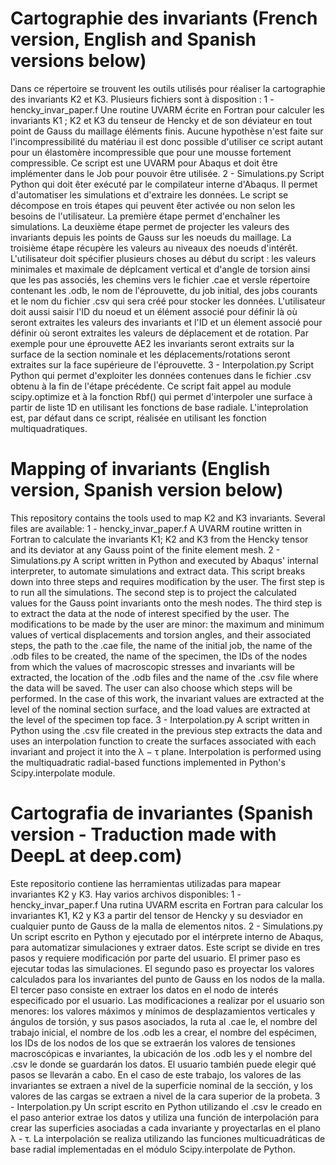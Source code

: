 #  Cartographie des invariants (French version, English and Spanish versions below)
Dans ce répertoire se trouvent les outils utilisés pour réaliser la cartographie des invariants K2 et K3. 
Plusieurs fichiers sont à disposition :
  1 - hencky_invar_paper.f
      Une routine UVARM écrite en Fortran pour calculer les invariants K1 ; K2 et K3 du tenseur de Hencky et de son déviateur
      en tout point de Gauss du maillage éléments finis. Aucune hypothèse n'est faite sur l'incompressibilité du matériau il
      est donc possible d'utiliser ce script autant pour un élastomère incompressible que pour une mousse fortement compressible. 
      Ce script est une UVARM pour Abaqus et doit être implémenter dans le Job pour pouvoir être utilisée.
  2 - Simulations.py
      Script Python qui doit êter exécuté par le compilateur interne d'Abaqus. Il permet d'automatiser les simulations et d'extraire
      les données. Le script se décompose en trois étapes qui peuvent êter activée ou non selon les besoins de l'utilisateur. La première
      étape permet d'enchaîner les simulations. La deuxième étape permet de projecter les valeurs des invariants depuis les points de 
      Gauss sur les noeuds du maillage. La troisième étape récupère les valeurs au niveaux des noeuds d'intérêt. 
      L'utilisateur doit spécifier plusieurs choses au début du script : les valeurs minimales et maximale de déplcament vertical et
      d'angle de torsion ainsi que les pas associés, les chemins vers le fichier .cae et versle répertoire contenant les .odb, le nom
      de l'éprouvette, du job initial, des jobs courants et le nom du fichier .csv qui sera créé pour stocker les données.
      L'utilisateur doit aussi saisir l'ID du noeud et un élément associé pour définir là où seront extraites les valeurs des invariants
      et l'ID et un élement associé pour définir où seront extraites les valeurs de déplacement et de rotation. Par exemple pour une
      éprouvette AE2 les invariants seront extraits sur la surface de la section nominale et les déplacements/rotations seront extraites
      sur la face supérieure de l'éprouvette. 
  3 - Interpolation.py
      Script Python qui permet d'exploiter les données contenues dans le fichier .csv obtenu à la fin de l'étape précédente. Ce script
      fait appel au module scipy.optimize et à la fonction Rbf() qui permet d'interpoler une surface à partir de liste 1D en utilisant 
      les fonctions de base radiale. L'inteprolation est, par défaut dans ce script, réalisée en utilisant les fonction multiquadratiques.

#  Mapping of invariants (English version, Spanish version below)
This repository contains the tools used to map K2 and K3 invariants. Several files are available:
  1 - hencky_invar_paper.f
      A UVARM routine written in Fortran to calculate the invariants K1; K2 and K3 from the Hencky tensor and its
      deviator at any Gauss point of the finite element mesh.
  2 - Simulations.py
      A script written in Python and executed by Abaqus' internal interpreter, to automate simulations and extract data.
      This script breaks down into three steps and requires modification by the user. The first step is to run all the
      simulations. The second step is to project the calculated values for the Gauss point invariants onto the mesh nodes.
      The third step is to extract the data at the node of interest specified by the user. The modifications to be made
      by the user are minor: the maximum and minimum values of vertical displacements and torsion angles, and their
      associated steps, the path to the .cae file, the name of the initial job, the name of the .odb files to be created, the
      name of the specimen, the IDs of the nodes from which the values of macroscopic stresses and invariants will be
      extracted, the location of the .odb files and the name of the .csv file where the data will be saved. The user can also
      choose which steps will be performed. In the case of this work, the invariant values are extracted at the level of the
      nominal section surface, and the load values are extracted at the level of the specimen top face.
  3 - Interpolation.py
      A script written in Python using the .csv file created in the previous step extracts the data and uses an interpolation
      function to create the surfaces associated with each invariant and project it into the λ − τ plane. Interpolation is
      performed using the multiquadratic radial-based functions implemented in Python's Scipy.interpolate module.

#  Cartografia de invariantes (Spanish version - Traduction made with DeepL at deep.com)
Este repositorio contiene las herramientas utilizadas para mapear invariantes K2 y K3. Hay varios archivos disponibles:
  1 - hencky_invar_paper.f
      Una rutina UVARM escrita en Fortran para calcular los invariantes K1, K2 y K3 a partir del tensor de Hencky y su
      desviador en cualquier punto de Gauss de la malla de elementos nitos.
  2 - Simulations.py
      Un script escrito en Python y ejecutado por el intérprete interno de Abaqus, para automatizar simulaciones y extraer datos.
      Este script se divide en tres pasos y requiere modificación por parte del usuario. El primer paso es ejecutar todas las simulaciones.
      El segundo paso es proyectar los valores calculados para los invariantes del punto de Gauss en los nodos de la malla. El tercer paso
      consiste en extraer los datos en el nodo de interés especificado por el usuario. Las modificaciones a realizar por el usuario son menores:
      los valores máximos y mínimos de desplazamientos verticales y ángulos de torsión, y sus pasos asociados, la ruta al .cae le, el nombre del
      trabajo inicial, el nombre de los .odb les a crear, el nombre del espécimen, los IDs de los nodos de los que se extraerán los valores de
      tensiones macroscópicas e invariantes, la ubicación de los .odb les y el nombre del .csv le donde se guardarán los datos. El usuario
      también puede elegir qué pasos se llevarán a cabo. En el caso de este trabajo, los valores de las invariantes se extraen a nivel de la
      superficie nominal de la sección, y los valores de las cargas se extraen a nivel de la cara superior de la probeta.
  3 - Interpolation.py
       Un script escrito en Python utilizando el .csv le creado en el paso anterior extrae los datos y utiliza una función de interpolación para
       crear las superficies asociadas a cada invariante y proyectarlas en el plano λ - τ. La interpolación se realiza utilizando las funciones
       multicuadráticas de base radial implementadas en el módulo Scipy.interpolate de Python.      
